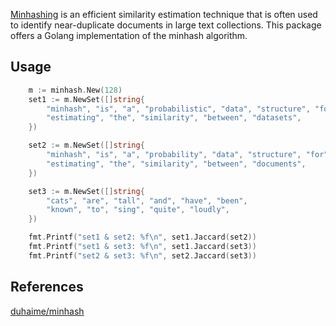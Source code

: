 [Minhashing](https://en.wikipedia.org/wiki/MinHash) is an efficient similarity estimation technique that is often used to identify near-duplicate documents in large text collections. This package offers a Golang implementation of the minhash algorithm.

## Usage

```go
	m := minhash.New(128)
	set1 := m.NewSet([]string{
		"minhash", "is", "a", "probabilistic", "data", "structure", "for",
		"estimating", "the", "similarity", "between", "datasets",
	})

	set2 := m.NewSet([]string{
		"minhash", "is", "a", "probability", "data", "structure", "for",
		"estimating", "the", "similarity", "between", "documents",
	})

	set3 := m.NewSet([]string{
		"cats", "are", "tall", "and", "have", "been",
		"known", "to", "sing", "quite", "loudly",
	})

	fmt.Printf("set1 & set2: %f\n", set1.Jaccard(set2))
	fmt.Printf("set1 & set3: %f\n", set1.Jaccard(set3))
	fmt.Printf("set2 & set3: %f\n", set2.Jaccard(set3))
```

## References

[duhaime/minhash](https://github.com/duhaime/minhash)